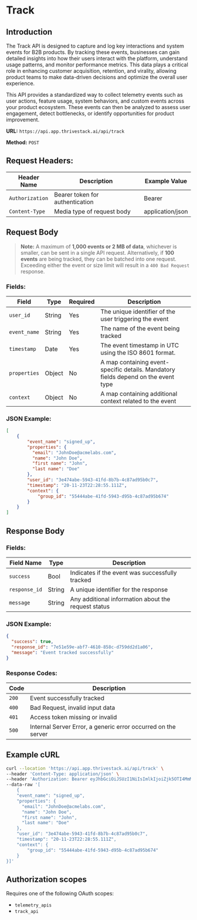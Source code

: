 # Track

## Introduction

The Track API is designed to capture and log key interactions and system events for B2B products. By tracking these events, businesses can gain detailed insights into how their users interact with the platform, understand usage patterns, and monitor performance metrics. This data plays a critical role in enhancing customer acquisition, retention, and virality, allowing product teams to make data-driven decisions and optimize the overall user experience.

This API provides a standardized way to collect telemetry events such as user actions, feature usage, system behaviors, and custom events across your product ecosystem. These events can then be analyzed to assess user engagement, detect bottlenecks, or identify opportunities for product improvement.

<!-- ![Track Flowchart](/img/docs/analyze/apis/track-flowchart.png) -->

**URL:** `https://api.app.thrivestack.ai/api/track`

**Method:** `POST`

## Request Headers:

| Header Name | Description | Example Value |
| --- | --- | --- |
| `Authorization` | Bearer token for authentication | Bearer <token> |
| `Content-Type` | Media type of request body | application/json |

## Request Body

> **Note:** A maximum of **1,000 events or 2 MB of data**, whichever is smaller, can be sent in a single API request. Alternatively, if **100 events** are being tracked, they can be batched into one request. Exceeding either the event or size limit will result in a `400 Bad Request` response.

### Fields:

| Field | Type | Required | Description |
| --- | --- | --- | --- |
| `user_id` | String | Yes | The unique identifier of the user triggering the event |
| `event_name` | String | Yes | The name of the event being tracked |
| `timestamp` | Date | Yes | The event timestamp in UTC using the ISO 8601 format. |
| `properties` | Object | No | A map containing event-specific details. Mandatory fields depend on the event type |
| `context` | Object | No | A map containing additional context related to the event |

### JSON Example:

```json
[
	{
	    "event_name": "signed_up",
	    "properties": {
	      "email": "JohnDoe@acmelabs.com",
	      "name": "John Doe",
	      "first name": "John",
	      "last name": "Doe"
	    },
	    "user_id": "3e474abe-5943-41fd-8b7b-4c87ad95b0c7",
	    "timestamp": "20-11-23T22:28:55.111Z",
	    "context": {
		    "group_id": "55444abe-41fd-5943-d95b-4c87ad95b674"
	    }
	}
]
```

## Response Body

### Fields:

| Field Name | Type | Description |
| --- | --- | --- |
| `success` | Bool | Indicates if the event was successfully tracked |
| `response_id` | String | A unique identifier for the response |
| `message` | String | Any additional information about the request status |

### JSON Example:

```json
{
  "success": true,
  "response_id": "7e51e59e-abf7-4610-858c-d759dd2d1a06",
  "message": "Event tracked successfully"
}
```

### Response Codes:

| Code | Description |
| --- | --- |
| `200` | Event successfully tracked |
| `400` | Bad Request, invalid input data |
| `401` | Access token missing or invalid |
| `500` | Internal Server Error, a generic error occurred on the server |

## Example cURL

```bash
curl --location 'https://api.app.thrivestack.ai/api/track' \
--header 'Content-Type: application/json' \
--header 'Authorization: Bearer eyJhbGciOiJSUzI1NiIsImlkIjoiZjk5OTI4MmMtYjZjZi00YjQ4LTliMWEtOTAyMWVlM2Q3NmI0IiwidHlwIjoiSldUIn0.eyJhdWQiOiJ1c2VyX21hbmFnZW1lbnQiLCJleHAiOjE3MjUwMTQwOTcsImp0aSI6ImY5OTkyODJjLWI2Y2YtNGI0OC05YjFhLTkwMjFlZTNkNzZiNCIsImlhdCI6MTcyNDkzNjA5NywiaXNzIjoiVGhyaXZlU3RhY2sifQ.dCfke26t69Xd9mKbvVH9GPCueMxnSRrL5qJwUm02giXVO1Ne8jTBH5oSAo2nisE3h6ri8FpCEfTn7qTfkBYmXyCwRGUFBkqCwZAtYWrp8ugmAlp2exsuCzFLGF5UQiwHi5qcOzsDEUa7s7UODNl7nThNwArlqTwkJp-XEc9BXCjw2mX3_9Hc0H_ozbg8pWjXIcBqLjuXjVI-VIT3P46wd3_PVJve8Hm-rOuoMkwprihJCbYavihecNff_lE2f2KIzUruIJyLeXqohd1XkVxG3xSrviDqXEbsVBA-o3rHoLZqEHC2lSm99S1Ot7DsVR19Vo5INgV4cvdsmYMfdsyXDw' \
--data-raw '[
	{
    "event_name": "signed_up",
    "properties": {
      "email": "JohnDoe@acmelabs.com",
      "name": "John Doe",
      "first name": "John",
      "last name": "Doe"
    },
    "user_id": "3e474abe-5943-41fd-8b7b-4c87ad95b0c7",
    "timestamp": "20-11-23T22:28:55.111Z",
    "context": {
	    "group_id": "55444abe-41fd-5943-d95b-4c87ad95b674"
    }
}]'
```

## Authorization scopes

Requires one of the following OAuth scopes:

- `telemetry_apis`
- `track_api`